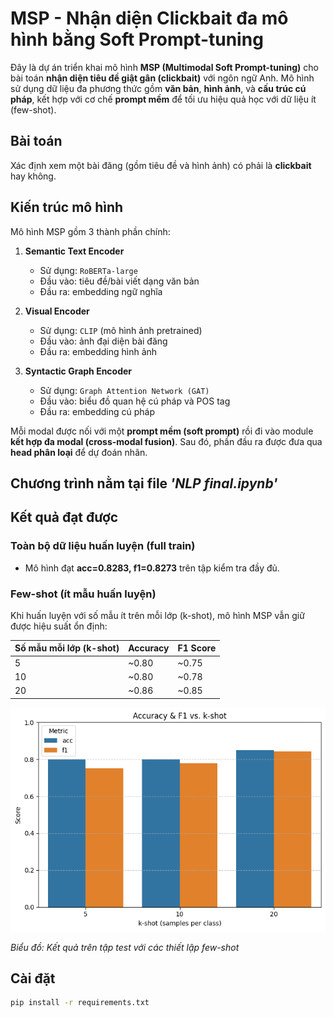 # MSP - Nhận diện Clickbait đa mô hình bằng Soft Prompt-tuning

Đây là dự án triển khai mô hình **MSP (Multimodal Soft Prompt-tuning)** cho bài toán **nhận diện tiêu đề giật gân (clickbait)** với ngôn ngữ Anh. Mô hình sử dụng dữ liệu đa phương thức gồm **văn bản**, **hình ảnh**, và **cấu trúc cú pháp**, kết hợp với cơ chế **prompt mềm** để tối ưu hiệu quả học với dữ liệu ít (few-shot).

## Bài toán

Xác định xem một bài đăng (gồm tiêu đề và hình ảnh) có phải là **clickbait** hay không.

## Kiến trúc mô hình

Mô hình MSP gồm 3 thành phần chính:

1. **Semantic Text Encoder**

   - Sử dụng: `RoBERTa-large`
   - Đầu vào: tiêu đề/bài viết dạng văn bản
   - Đầu ra: embedding ngữ nghĩa

2. **Visual Encoder**

   - Sử dụng: `CLIP` (mô hình ảnh pretrained)
   - Đầu vào: ảnh đại diện bài đăng
   - Đầu ra: embedding hình ảnh

3. **Syntactic Graph Encoder**
   - Sử dụng: `Graph Attention Network (GAT)`
   - Đầu vào: biểu đồ quan hệ cú pháp và POS tag
   - Đầu ra: embedding cú pháp

Mỗi modal được nối với một **prompt mềm (soft prompt)** rồi đi vào module **kết hợp đa modal (cross-modal fusion)**. Sau đó, phần đầu ra được đưa qua **head phân loại** để dự đoán nhãn.

## Chương trình nằm tại file _'NLP final.ipynb'_

## Kết quả đạt được

### Toàn bộ dữ liệu huấn luyện (full train)

- Mô hình đạt **acc=0.8283, f1=0.8273** trên tập kiểm tra đầy đủ.

### Few-shot (ít mẫu huấn luyện)

Khi huấn luyện với số mẫu ít trên mỗi lớp (k-shot), mô hình MSP vẫn giữ được hiệu suất ổn định:

| Số mẫu mỗi lớp (k-shot) | Accuracy | F1 Score |
| ----------------------- | -------- | -------- |
| 5                       | ~0.80    | ~0.75    |
| 10                      | ~0.80    | ~0.78    |
| 20                      | ~0.86    | ~0.85    |

![Biểu đồ accuracy và F1 theo k-shot](output.png)

_Biểu đồ: Kết quả trên tập test với các thiết lập few-shot_

## Cài đặt

```bash
pip install -r requirements.txt
```
